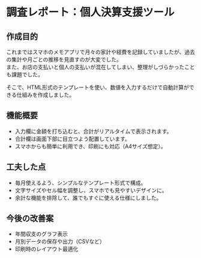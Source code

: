 # 調査レポート：個人決算支援ツール

## 作成目的
これまではスマホのメモアプリで月々の家計や経費を記録していましたが、過去の集計や月ごとの推移を見直すのが大変でした。  
また、お店の支払いと個人の支払いが混在してしまい、整理がしづらかったことも課題でした。

そこで、HTML形式のテンプレートを使い、数値を入力するだけで自動計算ができる仕組みを作成しました。

## 機能概要
- 入力欄に金額を打ち込むと、合計がリアルタイムで表示されます。
- 合計欄は画面下部に目立つよう配置しています。
- スマホからも簡単に利用でき、印刷にも対応（A4サイズ想定）。

## 工夫した点
- 毎月使えるよう、シンプルなテンプレート形式で構成。
- 文字サイズやセル幅を調整し、スマホでも見やすいデザインに。
- 余計な機能を排除して、誰でもすぐに使える仕様にしました。

## 今後の改善案
- 年間収支のグラフ表示
- 月別データの保存や出力（CSVなど）
- 印刷時のレイアウト最適化
